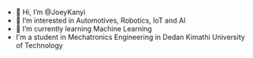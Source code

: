 - 👋 Hi, I’m @JoeyKanyi
- 👀 I’m interested in Automotives, Robotics, IoT and AI
- 🌱 I’m currently learning Machine Learning
- I'm a student in Mechatronics Engineering in Dedan Kimathi University of Technology
<!---
JoeyKanyi/JoeyKanyi is a ✨ special ✨ repository because its `README.md` (this file) appears on your GitHub profile.
You can click the Preview link to take a look at your changes.
--->
